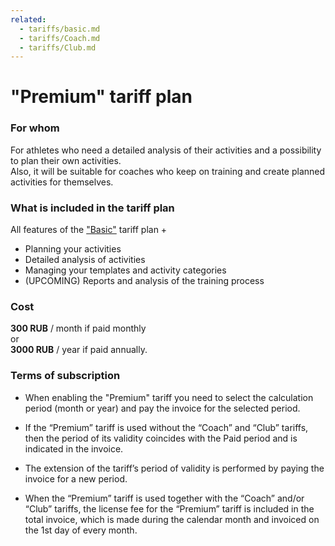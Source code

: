 ```yaml
---
related:
  - tariffs/basic.md
  - tariffs/Coach.md
  - tariffs/Club.md
---
```


# "Premium" tariff plan

### For whom

For athletes who need a detailed analysis of their activities and a possibility to plan their own activities.  
Also, it will be suitable for coaches who keep on training and create planned activities for themselves.

### What is included in the tariff plan

All features of the ["Basic"](/tariffs/basic.md) tariff plan +

* Planning your activities 
* Detailed analysis of activities
* Managing your templates and activity categories
* \(UPCOMING\) Reports and analysis of the training process 

### Cost

**300 RUB** / month if paid monthly   
or  
**3000 RUB** / year if paid annually.

### Terms of subscription

* When enabling the "Premium" tariff you need to select the calculation period \(month or year\) and pay the invoice for the selected period.

* If the “Premium” tariff is used without the “Coach” and “Club” tariffs, then the period of its validity coincides with the Paid period and is indicated in the invoice. 

* The extension of the tariff’s period of validity is performed by paying the invoice for a new period.

* When the “Premium” tariff is used together with the “Coach” and/or “Club” tariffs, the license fee for the “Premium” tariff is included in the total invoice, which is made during the calendar month and invoiced on the 1st day of every month.



